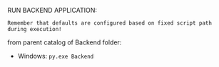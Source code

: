 RUN BACKEND APPLICATION:

```
Remember that defaults are configured based on fixed script path during execution!
```

from parent catalog of Backend folder:
- Windows: `py.exe Backend`


